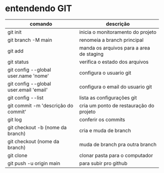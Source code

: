 # entendendo GIT 

| comando | descrição |
|-|-|
| git init | inicia o monitoramento do projeto |
| git branch -M main | renomeia a branch principal | 
| git add <arquivo> | manda os arquivos para a area de staging |
| git status | verifica o estado dos arquivos | 
| git config --global user.name 'nome' | configura o usuario git |
| git config --global user.email 'email' | configura o email do usuario git
| git config --list | lista as configurações git
| git commit -m 'descrição do commit' | cria um ponto de restauração do projeto
|git log | conferir os commits |
|git checkout -b (nome da branch) | cria e muda de branch |
| git checkout (nome da branch) | muda de branch pra outra branch |
| git clone | clonar pasta para o computador |
| git push -u origin main | para subir pro github |

